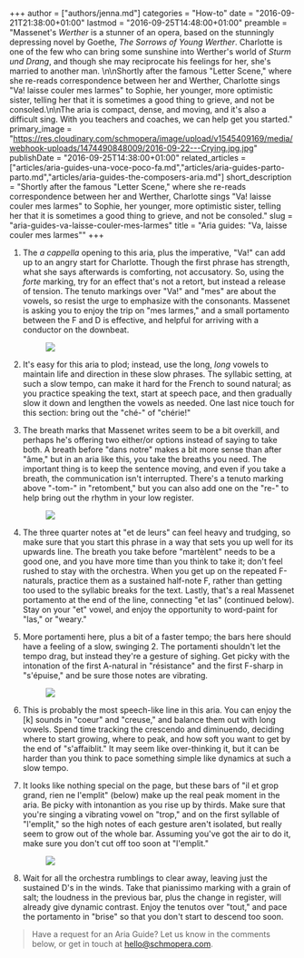+++
author = ["authors/jenna.md"]
categories = "How-to"
date = "2016-09-21T21:38:00+01:00"
lastmod = "2016-09-25T14:48:00+01:00"
preamble = "Massenet's *Werther* is a stunner of an opera, based on the stunningly depressing novel by Goethe, *The Sorrows of Young Werther*. Charlotte is one of the few who can bring some sunshine into Werther's world of *Sturm und Drang*, and though she may reciprocate his feelings for her, she's married to another man. \n\nShortly after the famous \"Letter Scene,\" where she re-reads correspondence between her and Werther, Charlotte sings \"Va! laisse couler mes larmes\" to Sophie, her younger, more optimistic sister, telling her that it is sometimes a good thing to grieve, and not be consoled.\n\nThe aria is compact, dense, and moving, and it's also a difficult sing. With you teachers and coaches, we can help get you started."
primary_image = "https://res.cloudinary.com/schmopera/image/upload/v1545409169/media/webhook-uploads/1474490848009/2016-09-22---Crying.jpg.jpg"
publishDate = "2016-09-25T14:38:00+01:00"
related_articles = ["articles/aria-guides-una-voce-poco-fa.md","articles/aria-guides-parto-parto.md","articles/aria-guides-the-composers-aria.md"]
short_description = "Shortly after the famous &quot;Letter Scene,&quot; where she re-reads correspondence between her and Werther, Charlotte sings &quot;Va! laisse couler mes larmes&quot; to Sophie, her younger, more optimistic sister, telling her that it is sometimes a good thing to grieve, and not be consoled."
slug = "aria-guides-va-laisse-couler-mes-larmes"
title = "Aria guides: &quot;Va, laisse couler mes larmes&quot;"
+++

1. The *a cappella* opening to this aria, plus the imperative, "Va!" can add up to an angry start for Charlotte. Though the first phrase has strength, what she says afterwards is comforting, not accusatory. So, using the *forte* marking, try for an effect that's not a retort, but instead a release of tension. The tenuto markings over "Va!" and "mes" are about the vowels, so resist the urge to emphasize with the consonants. Massenet is asking you to enjoy the trip on "mes larmes," and a small portamento between the F and D is effective, and helpful for arriving with a conductor on the downbeat.<figure data-type="image">![](https://res.cloudinary.com/schmopera/image/upload/v1545409169/media/webhook-uploads/1474490184250/Aria-Guide---Charlotte---p1---annotated---cut.jpg)
</figure>

2. It's easy for this aria to plod; instead, use the long, *long* vowels to maintain life and direction in these slow phrases. The syllabic setting, at such a slow tempo, can make it hard for the French to sound natural; as you practice speaking the text, start at speech pace, and then gradually slow it down and lengthen the vowels as needed. One last nice touch for this section: bring out the "ché-" of "chérie!"

3. The breath marks that Massenet writes seem to be a bit overkill, and perhaps he's offering two either/or options instead of saying to take both. A breath before "dans notre" makes a bit more sense than after "âme," but in an aria like this, you take the breaths you need. The important thing is to keep the sentence moving, and even if you take a breath, the communication isn't interrupted. There's a tenuto marking above "-tom-" in "retombent," but you can also add one on the "re-" to help bring out the rhythm in your low register. <figure data-type="image">![](https://res.cloudinary.com/schmopera/image/upload/v1545409169/media/webhook-uploads/1474490244024/Aria-Guide---Charlotte---p3---annotated---cut.jpg)
</figure>

4. The three quarter notes at "et de leurs" can feel heavy and trudging, so make sure that you start this phrase in a way that sets you up well for its upwards line. The breath you take before "martèlent" needs to be a good one, and you have more time than you think to take it; don't feel rushed to stay with the orchestra. When you get up on the repeated F-naturals, practice them as a sustained half-note F, rather than getting too used to the syllabic breaks for the text. Lastly, that's a real Massenet portamento at the end of the line, connecting "et las" (continued below). Stay on your "et" vowel, and enjoy the opportunity to word-paint for "las," or "weary."

5. More portamenti here, plus a bit of a faster tempo; the bars here should have a feeling of a slow, swinging 2. The portamenti shouldn't let the tempo drag, but instead they're a gesture of sighing. Get picky with the intonation of the first A-natural in "résistance" and the first F-sharp in "s'épuise," and be sure those notes are vibrating.<figure data-type="image">
![](https://res.cloudinary.com/schmopera/image/upload/v1545409169/media/webhook-uploads/1474490226141/ARia-Guide---Charlotte---p4---annotated---cut.jpg)
</figure>

6. This is probably the most speech-like line in this aria. You can enjoy the [k] sounds in "coeur" and "creuse," and balance them out with long vowels. Spend time tracking the crescendo and diminuendo, deciding where to start growing, where to peak, and how soft you want to get by the end of "s'affaiblit." It may seem like over-thinking it, but it can be harder than you think to pace something simple like dynamics at such a slow tempo.

7. It looks like nothing special on the page, but these bars of "il et grop grand, rien ne l'emplit" (below) make up the real peak moment in the aria. Be picky with intonantion as you rise up by thirds. Make sure that you're singing a vibrating vowel on "trop," and on the first syllable of "l'emplit," so the high notes of each gesture aren't isolated, but really seem to grow out of the whole bar. Assuming you've got the air to do it, make sure you don't cut off too soon at "l'emplit."<figure data-type="image">
![](https://res.cloudinary.com/schmopera/image/upload/v1545409169/media/webhook-uploads/1474490263792/ARia-Guide---Charlotte---p5---annotated---cut.jpg)
</figure>

8. Wait for all the orchestra rumblings to clear away, leaving just the sustained D's in the winds. Take that pianissimo marking with a grain of salt; the loudness in the previous bar, plus the change in register, will already give dynamic contrast. Enjoy the tenutos over "tout," and pace the portamento in "brise" so that you don't start to descend too soon. 

>Have a request for an Aria Guide? Let us know in the comments below, or get in touch at [hello@schmopera.com](mailto:hello@schmopera.com).
